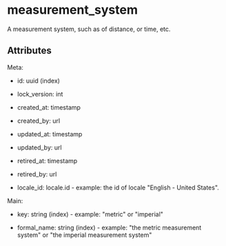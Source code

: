 # measurement_system


A measurement system, such as of distance, or time, etc.


## Attributes

Meta:

  * id: uuid (index)

  * lock_version: int

  * created_at: timestamp

  * created_by: url

  * updated_at: timestamp

  * updated_by: url

  * retired_at: timestamp

  * retired_by: url

  * locale_id: locale.id - example: the id of locale "English - United States".

Main:

  * key: string (index) - example: "metric" or "imperial"

  * formal_name: string (index) - example: "the metric measurement system" or "the imperial measurement system"


